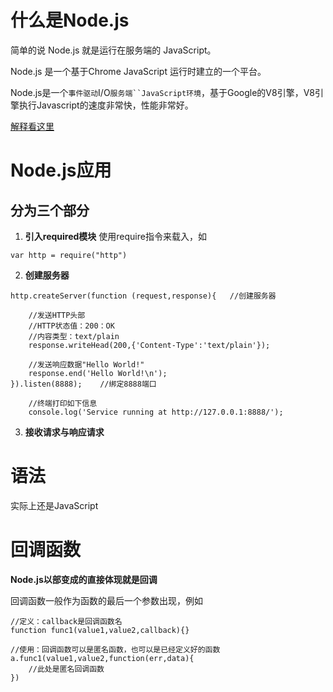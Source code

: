 # 什么是Node.js
简单的说 Node.js 就是运行在服务端的 JavaScript。

Node.js 是一个基于Chrome JavaScript 运行时建立的一个平台。

Node.js是一个`事件驱动`I/O`服务端``JavaScript环境`，基于Google的V8引擎，V8引擎执行Javascript的速度非常快，性能非常好。

[解释看这里](https://www.ibm.com/developerworks/cn/opensource/os-nodejs/index.html)

# Node.js应用
## 分为三个部分
1. **引入required模块**
使用require指令来载入，如
```
var http = require("http")
```
2. **创建服务器**
```
http.createServer(function (request,response){   //创建服务器

    //发送HTTP头部
    //HTTP状态值：200：OK
    //内容类型：text/plain
    response.writeHead(200,{'Content-Type':'text/plain'});

    //发送响应数据"Hello World!"
    response.end('Hello World!\n');
}).listen(8888);    //绑定8888端口

    //终端打印如下信息
    console.log('Service running at http://127.0.0.1:8888/');
```

3. **接收请求与响应请求**

# 语法
实际上还是JavaScript


# 回调函数
**Node.js以部变成的直接体现就是回调**

回调函数一般作为函数的最后一个参数出现，例如
```
//定义：callback是回调函数名
function func1(value1,value2,callback){}

//使用：回调函数可以是匿名函数，也可以是已经定义好的函数
a.func1(value1,value2,function(err,data){
    //此处是匿名回调函数
})
```